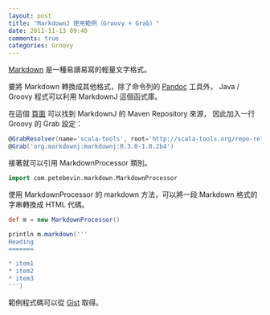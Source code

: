 ```yaml
---
layout: post
title: "MarkdownJ 使用範例（Groovy + Grab）"
date: 2011-11-13 09:40
comments: true
categories: Groovy
---
```


[Markdown](http://lyhdev.com/note:markdown) 是一種易讀易寫的輕量文字格式。

要將 Markdown 轉換成其他格式，除了命令列的 [Pandoc](http://johnmacfarlane.net/pandoc/) 工具外，
Java / Groovy 程式可以利用 MarkdownJ 這個函式庫。

在這個 [頁面](http://code.google.com/p/markdownj/wiki/Maven) 可以找到 MarkdownJ 的 Maven Repository 來源，
因此加入一行 Groovy 的 Grab 設定：

``` groovy
@GrabResolver(name='scala-tools', root='http://scala-tools.org/repo-releases')
@Grab('org.markdownj:markdownj:0.3.0-1.0.2b4')
```

接著就可以引用 MarkdownProcessor 類別。

``` groovy
import com.petebevin.markdown.MarkdownProcessor
```

使用 MarkdownProcessor 的 markdown 方法，可以將一段 Markdown 格式的字串轉換成 HTML 代碼。

``` groovy
def m = new MarkdownProcessor()

println m.markdown('''
Heading
=======

* item1
* item2
* item3
''')
```

範例程式碼可以從 [Gist](https://gist.github.com/1361439) 取得。

